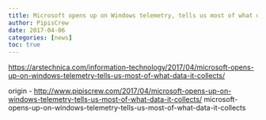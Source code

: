 ```yaml
---
title: Microsoft opens up on Windows telemetry, tells us most of what data it collects
author: PipisCrew
date: 2017-04-06
categories: [news]
toc: true
---
```


https://arstechnica.com/information-technology/2017/04/microsoft-opens-up-on-windows-telemetry-tells-us-most-of-what-data-it-collects/

origin - http://www.pipiscrew.com/2017/04/microsoft-opens-up-on-windows-telemetry-tells-us-most-of-what-data-it-collects/ microsoft-opens-up-on-windows-telemetry-tells-us-most-of-what-data-it-collects